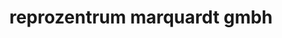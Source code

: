 ---
title: "reprozentrum marquardt gmbh"
url: /darmstadt/reprozentrum-marquardt-gmbh/
shop: Kopieren
---